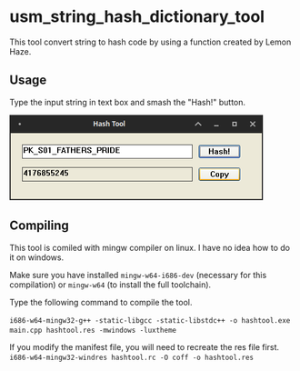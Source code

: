# usm_string_hash_dictionary_tool

This tool convert string to hash code by using a function created by Lemon Haze.

## Usage

Type the input string in text box and smash the "Hash!" button.

<img src="images/img.png" alt="screenshot"/>

## Compiling

This tool is comiled with mingw compiler on linux. I have no idea how to do it on windows.

Make sure you have installed `mingw-w64-i686-dev` (necessary for this compilation) or `mingw-w64` (to install the full toolchain).

Type the following command to compile the tool.

```i686-w64-mingw32-g++ -static-libgcc -static-libstdc++ -o hashtool.exe main.cpp hashtool.res -mwindows -luxtheme```

If you modify the manifest file, you will need to recreate the res file first.
```i686-w64-mingw32-windres hashtool.rc -O coff -o hashtool.res```
